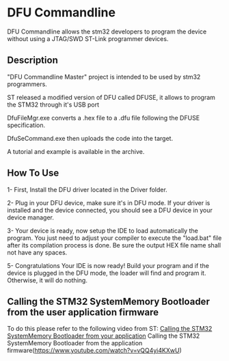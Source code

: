 DFU Commandline
=====

DFU Commandline allows the stm32 developers to program the device without using a JTAG/SWD ST-Link programmer devices.


Description
-----------------------

"DFU Commandline Master" project is intended to be used by stm32 programmers. 

ST released a modified version of DFU called DFUSE, it allows to program the STM32 through it's USB port

DfuFileMgr.exe converts a .hex file to a .dfu file following the DFUSE specification.

DfuSeCommand.exe then uploads the code into the target.

A tutorial and example is available in the archive.


How To Use
---------------------

1- First, Install the DFU driver located in the Driver folder.

2- Plug in your DFU device, make sure it's in DFU mode. If your driver is installed and
the device connected, you should see a DFU device in your device manager.

3- Your device is ready, now setup the IDE to load automatically the program.
You just need to adjust your compiler to execute the "load.bat" file after its compilation process is done.
Be sure the output HEX file name shall not have any spaces.

5- Congratulations Your IDE is now ready! Build your program and if the device is
plugged in the DFU mode, the loader will find and program it. Otherwise, it will
do nothing.


Calling the STM32 SystemMemory Bootloader from the user application firmware
-----------------------

To do this please refer to the following video from ST:
[Calling the STM32 SystemMemory Bootloader from your application](https://www.youtube.com/watch?v=cvKC-4tCRgw)
Calling the STM32 SystemMemory Bootloader from the application firmware(https://www.youtube.com/watch?v=vQQ4yi4KXwU)

